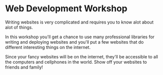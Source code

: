 # Web Development Workshop

Writing websites is very complicated and requires you to know alot about alot of things.

In this workshop you'll get a chance to use many professional libraries for writing and deploying websites and you'll put a few websites that do different interesting things on the internet.

Since your fancy websites will be on the internet, they'll be accessible to all the computers and cellphones in the world. Show off your websites to friends and family!

